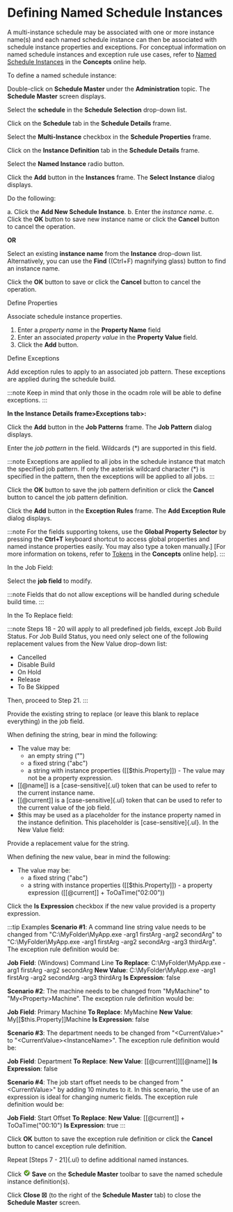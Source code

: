 # Defining Named Schedule Instances

A multi-instance schedule may be associated with one or more instance
name(s) and each named schedule instance can then be associated with
schedule instance properties and exceptions. For conceptual information
on named schedule instances and exception rule use cases, refer to
[Named Schedule Instances](../../../automation-concepts/named-schedule-instances.md)
 in the **Concepts** online help.

To define a named schedule instance:

Double-click on **Schedule Master** under the **Administration** topic.
The **Schedule Master** screen displays.

Select the **schedule** in the **Schedule Selection** drop-down list.

Click on the **Schedule** tab in the **Schedule Details** frame.

Select the **Multi-Instance** checkbox in the **Schedule Properties**
frame.

Click on the **Instance Definition** tab in the **Schedule Details**
frame.

Select the **Named Instance** radio button.

Click the **Add** button in the **Instances** frame. The **Select
Instance** dialog displays.

Do the following:

a.  Click the **Add New Schedule Instance**.
b.  Enter the *instance name*.
c.  Click the **OK** button to save new instance name or click the
    **Cancel** button to cancel the operation.

**OR**

Select an existing **instance name** from the **Instance** drop-down
list. Alternatively, you can use the **Find** ((Ctrl+F) magnifying
glass) button to find an instance name.

Click the **OK** button to save or click the **Cancel** button to cancel
the operation.

Define Properties

Associate schedule instance properties.

1. Enter a *property name* in the **Property Name** field
2. Enter an associated *property value* in the **Property Value**
    field.
3. Click the **Add** button.

Define Exceptions

Add exception rules to apply to an associated job pattern. These
exceptions are applied during the schedule build.

:::note
Keep in mind that only those in the ocadm role will be able to define exceptions.
:::

**In the Instance Details frame\>Exceptions tab\>:**

Click the **Add** button in the **Job Patterns** frame. The **Job
Pattern** dialog displays.

Enter the *job pattern* in the field. Wildcards (\*) are supported in
this field.

:::note
Exceptions are applied to all jobs in the schedule instance that match the specified job pattern. If only the asterisk wildcard character (\*) is specified in the pattern, then the exceptions will be applied to all jobs.
:::

Click the **OK** button to save the job pattern definition or click the
**Cancel** button to cancel the job pattern definition.

Click the **Add** button in the **Exception Rules** frame. The **Add
Exception Rule** dialog displays.

:::note
For the fields supporting tokens, use the **Global Property Selector** by pressing the **Ctrl+T** keyboard shortcut to access global properties and named instance properties easily. You may also type a token manually.] [For more information on tokens, refer to [Tokens](../../../objects/using-properties.md#tokens) in the **Concepts** online help].
:::

In the Job Field:

Select the **job field** to modify.

:::note
Fields that do not allow exceptions will be handled during schedule build time.
:::

In the To Replace field:

:::note
Steps 18 - 20 will apply to all predefined job fields, except Job Build Status. For Job Build Status, you need only select one of the following replacement values from the New Value drop-down list:

- Cancelled
- Disable Build
- On Hold
- Release
- To Be Skipped

Then, proceed to Step 21.
:::

Provide the existing string to replace (or leave this blank to replace
everything) in the job field.

When defining the string, bear in mind the following:

- The value may be:
  - an empty string ("")
  - a fixed string ("abc")
  - a string with instance properties (\[\[$this.Property\]\]) -   The value may not be a property expression.
- \[\[\@name\]\] is a [case-sensitive]{.ul} token that can be used to     refer to the current instance name.
- \[\[\@current\]\] is a [case-sensitive]{.ul} token that can be used     to refer to the current value of the job field.
- $this may be used as a placeholder for the instance property named
    in the instance definition. This placeholder is
    [case-sensitive]{.ul}.
In the New Value field:

Provide a replacement value for the string.

When defining the new value, bear in mind the following:

- The value may be:
  - a fixed string ("abc")
  - a string with instance properties (\[\[$this.Property\]\])     -   a property expression (\[\[\@current\]\] + ToOaTime("02:00"))

Click the **Is Expression** checkbox if the new value provided is a
property expression.

:::tip Examples
**Scenario #1**: A command line string value needs to be changed from "C:\MyFolder\MyApp.exe -arg1 firstArg -arg2 secondArg" to "C:\MyFolder\MyApp.exe -arg1 firstArg -arg2 secondArg -arg3 thirdArg". The exception rule definition would be:

**Job Field**: (Windows) Command Line
**To Replace**: C:\MyFolder\MyApp.exe -arg1 firstArg -arg2 secondArg
**New Value**: C:\MyFolder\MyApp.exe -arg1 firstArg -arg2 secondArg -arg3 thirdArg
**Is Expression**: false

**Scenario #2**: The machine needs to be changed from "MyMachine" to "My<Property\>Machine". The exception rule definition would be:

**Job Field**: Primary Machine
**To Replace**: MyMachine
**New Value**: My[[$this.Property]]Machine
**Is Expression**: false

**Scenario #3**: The department needs to be changed from "<CurrentValue\>" to "<CurrentValue\><InstanceName\>". The exception rule definition would be:

**Job Field**: Department
**To Replace**:
**New Value**: [[@current]][[@name]]
**Is Expression**: false

**Scenario #4**: The job start offset needs to be changed from "<CurrentValue\>" by adding 10 minutes to it. In this scenario, the use of an expression is ideal for changing numeric fields. The exception rule definition would be:

**Job Field**: Start Offset
**To Replace**:
**New Value**: [[@current]] + ToOaTime("00:10")
**Is Expression**: true
:::

Click **OK** button to save the exception rule definition or click the
**Cancel** button to cancel exception rule definition.

Repeat [Steps 7 - 21]{.ul} to define additional named instances.

Click ![Green circle with white checkmark inside](../../../Resources/Images/EM/EMsave.png "Save icon") **Save** on
the **Schedule Master** toolbar to save the named schedule instance
definition(s).

Click **Close ☒** (to the right of the **Schedule Master** tab) to close
the **Schedule Master** screen.
